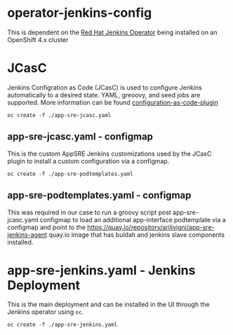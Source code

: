 # operator-jenkins-config

This is dependent on the [Red Hat Jenkins Operator](https://github.com/jenkinsci/jenkins-automation-operator/) 
being installed on an OpenShift 4.x cluster

# JCasC

Jenkins Configration as Code (JCasC) is used to configure Jenkins automatically to a desired state.  YAML, greoovy, and seed jobs are supported.
More information can be found [configuration-as-code-plugin](https://github.com/jenkinsci/configuration-as-code-plugin)

`oc create -f ./app-sre-jcasc.yaml`

## app-sre-jcasc.yaml - configmap

This is the custom AppSRE Jenkins customizations used by the JCasC plugin to install a custom configuration via a configmap.

`oc create -f ./app-sre-podtemplates.yaml`
## app-sre-podtemplates.yaml - configmap

This was required in our case to run a groovy script post
app-sre-jcasc.yaml configmap to load an additional app-interface
podtemplate via a configmap and point to the https://quay.io/repository/arilivigni/app-sre-jenkins-agent quay.io image that has buldah and jenkins slave
components installed.

# app-sre-jenkins.yaml - Jenkins Deployment

This is the main deployment and can be installed in the UI through the Jenkins operator using `oc`.

`oc create -f ./app-sre-jenkins.yaml`


